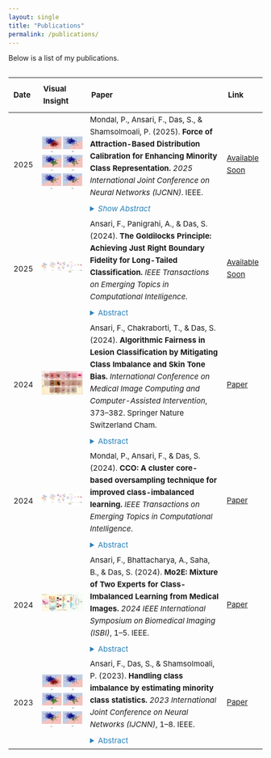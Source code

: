 ```yaml
---
layout: single
title: "Publications"
permalink: /publications/
---
```



Below is a list of my publications.
<div style="max-width: 100%; overflow-x: auto; margin: 15px 0;">
  <table style="width: 100%; table-layout: fixed; border-collapse: collapse; font-size: 15px; line-height: 1.6;">
  <thead>
<!--     <tr style="background-color: #f8f9fa;"> -->
    <tr>
<!--       <th style="text-align: center; white-space: nowrap; padding: 15px;">Date</th>
      <th style="text-align: center; padding: 15px;">Visual Insight</th>
      <th style="text-align: center; padding: 15px;">Citation</th>
      <th style="text-align: center; white-space: nowrap; padding: 15px;">Link</th> -->
        <th style="width: 8%; text-align: left; padding: 10px;">Date</th>
        <th style="width: 20%; text-align: left; padding: 10px;">Visual Insight</th>
        <th style="width: 60%; text-align: left; padding: 10px;">Paper</th>
        <th style="width: 12%; text-align: left; padding: 10px;">Link</th>
    </tr>
  </thead>
  <tbody>
    <tr>
      <td style="white-space: nowrap; padding: 10px;">2025</td>
      <td><img src="/assets/publications/minority_statistics.jpg" onerror="this.src='error.jpg';this.onerror='';" width="200"></td>
      <td>
        Mondal, P., Ansari, F., Das, S., & Shamsolmoali, P. (2025). <strong>Force of Attraction-Based Distribution Calibration for Enhancing Minority Class Representation.</strong> 
        <em>2025 International Joint Conference on Neural Networks (IJCNN)</em>. IEEE.
          <details style="margin-top: 8px;">
            <summary style="color:#2980b9; cursor:pointer;"><em>Show Abstract</em></summary>
            <p style="margin-top: 6px;">
        Imbalanced image datasets pose significant challenges for developing robust classifiers, particularly when certain classes are heavily underrepresented. To tackle this issue, we propose Density-Driven Attraction (DDA) Oversampling, a novel technique designed to improve class representation in the latent space. Our approach begins by projecting images into disentangled latent representations, ensuring clear separation between classes and precise identification of subclasses. At the core of this method is the Density-Driven Attraction Force (DDAF), a mechanism inspired by gravitational forces. DDAF quantifies the attraction between components of well-represented and underrepresented classes, adjusting the attraction based on the density of each component. This process recalibrates the distributions of underrepresented classes by leveraging their strongest attractions, effectively simulating the natural principles of mass attraction. Extensive classification experiments on six multiclass imbalanced datasets demonstrate that DDA Oversampling outperforms existing state-of-the-art methods, resulting in more accurate and balanced class distributions.     
  </p>
   </details> 
      </td>
      <td><a href="https://ieeexplore.ieee.org/" target="_blank"><span><i class="fas fa-scroll"></i>Available Soon</span></a></td>
    </tr>
    <tr>
      <td style="white-space: nowrap; padding: 10px;">2025</td>
      <td><img src="/assets/publications/cco_oversampling.jpg" onerror="this.src='error.jpg';this.onerror='';" width="200"></td>
      <td>
        Ansari, F., Panigrahi, A., & Das, S. (2024). <strong>The Goldilocks Principle: Achieving Just Right Boundary Fidelity for Long-Tailed Classification.</strong> 
        <em>IEEE Transactions on Emerging Topics in Computational Intelligence</em>.         
        <details style="margin-top: 8px;">
            <summary style="cursor: pointer; color: #2980b9;">Abstract</summary>
            <p style="margin-top: 6px;">
        This study addresses the challenges of learning from long-tailed class imbalances in deep neural networks, particularly for image recognition. Long-tailed class imbalances occur when a dataset's class distribution is highly skewed, with a few head classes containing many instances and numerous tail classes having fewer instances. This imbalance becomes problematic when traditional classification methods, especially deep learning models, prioritize accuracy in the more frequent classes, neglecting the less common ones. 
Furthermore, these methods struggle to maintain consistent boundary fidelity—decision boundaries that are sharp enough to distinguish classes yet smooth enough to generalize well. Hard boundaries, often caused by overfitting tail classes, amplify intra-class variations, while overly soft boundaries blur distinctions between classes, reducing classification accuracy.
We propose a dual-branch network with a shared feature extractor to overcome these challenges. This network uses instance and median samplers for head and medium classes and a reverse sampler for tail classes. Additionally, we implement a specialized loss function as a feature regularizer to reduce the model's sensitivity to irrelevant intra-class variations during classification. This loss function dynamically modulates feature representation alignment, promoting cohesive intra-class structures and clear inter-class separations. To achieve this, our framework incorporates two key components: Dual-Branch Sampler-Guided Mixup (DBSGM) and Adaptive Class-Aware Feature Regularizer (ACFR), which work together to balance class representation and refine decision boundaries.
Integrating DBSGM and ACFR during training helps shape decision boundaries that align with class semantics. To ensure class boundaries are appropriately defined, we propose the temperature-adaptive supervised contrastive loss (TASCL) within the ACFR module, achieving the right balance between smoothness and sharpness. Our single-stage, end-to-end framework demonstrates significant performance improvements, offering a promising solution to the challenges of long-tailed class imbalances in deep learning. 
            </p>
          </details> 
      </td>
      <td><a href="https://ieeexplore.ieee.org/" target="_blank"><span><i class="fas fa-scroll"></i>Available Soon</span></a></td>
    </tr>
    <tr>
      <td style="white-space: nowrap; padding: 10px;">2024</td>
      <td><img src="/assets/publications/skin_fairness.jpg" onerror="this.src='error.jpg';this.onerror='';" width="200"></td>
      <td>
        Ansari, F., Chakraborti, T., & Das, S. (2024). <strong>Algorithmic Fairness in Lesion Classification by Mitigating Class Imbalance and Skin Tone Bias.</strong> 
        <em>International Conference on Medical Image Computing and Computer-Assisted Intervention</em>, 373–382. Springer Nature Switzerland Cham.
         <details style="margin-top: 8px;">
            <summary style="cursor: pointer; color: #2980b9;">Abstract</summary>
            <p style="margin-top: 6px;">
Deep learning models have shown considerable promise in the classification of skin lesions. However, a notable challenge arises from their inherent bias towards dominant skin tones and the issue of imbalanced class representation. This study introduces a novel data augmentation technique designed to address these limitations. Our approach harnesses contextual information from the prevalent class to synthesize various samples representing minority classes. Using a mixup-based algorithm guided by an adaptive sampler, our method effectively tackles bias and class imbalance issues. The adaptive sampler dynamically adjusts sampling probabilities based on the network’s meta-set performance, enhancing overall accuracy. Our research demonstrates the efficacy of this approach in mitigating skin tone bias and achieving robust lesion classification across a spectrum of diverse skin colors from two distinct benchmark datasets, offering promising implications for improving dermatological diagnostic systems.
        </p>
          </details> 
      </td>
      <td><a href="https://link.springer.com/chapter/10.1007/978-3-031-12345-6_29" target="_blank"><span><i class="fas fa-scroll"></i>Paper</span></a></td>
    </tr>
    <tr>
      <td style="white-space: nowrap; padding: 10px;">2024</td>
      <td><img src="/assets/publications/cco_oversampling.jpg" onerror="this.src='error.jpg';this.onerror='';" width="200"></td>
      <td>
        Mondal, P., Ansari, F., & Das, S. (2024). <strong>CCO: A cluster core-based oversampling technique for improved class-imbalanced learning.</strong> 
        <em>IEEE Transactions on Emerging Topics in Computational Intelligence</em>.
                         <details style="margin-top: 8px;">
            <summary style="cursor: pointer; color: #2980b9;">Abstract</summary>
            <p style="margin-top: 6px;">
        Supervised classification problems from the real world typically face a challenge characterized by the scarcity of samples in one or more target classes compared to the rest of the majority classes. In response to such class imbalance, we propose an oversampling technique based on clustering, aiming to populate the minority class with synthetic samples. This approach capitalizes on the notion of “Cluster Cores,” representing locally dense regions within clusters. These Cluster Cores act as central, densely crowded areas that capture intricate topological properties of the corresponding clusters, especially in complex datasets with a non-convex spatial orientation in the feature space. By concentrating on these high-density regions, our clustering-based oversampling technique generates synthetic samples within the convex hull region of minority class instances in the formed clusters. This strategy ensures the creation of points that align with the data space and considers each minority instance within a specific cluster, thereby averting the problems encountered due to the generation of artificial samples by mere linear combination of the minority class data points, as is encountered in SMOTE (Synthetic Minority Oversampling Technique)-based algorithms. To assess the efficacy of our proposal, we conducted experimental comparisons against several cutting-edge algorithms, considering an array of evaluation metrics on well-known datasets used in the literature for both binary and multi-class classification. Additionally, we undertook a detailed ablation study, scrutinized existing algorithms in our context, delineated their strengths and limitations, and contemplated potential research directions in this domain.
           </p>
          </details>
      </td>
      <td><a href="https://doi.org/10.1109/TETCI.2024.1234567" target="_blank"><span><i class="fas fa-scroll"></i>Paper</span></a></td>
    </tr>
    <tr>
      <td style="white-space: nowrap; padding: 10px;">2024</td>
      <td><img src="/assets/publications/mo2e_experts.jpg" onerror="this.src='error.jpg';this.onerror='';" width="200"></td>
      <td>
        Ansari, F., Bhattacharya, A., Saha, B., & Das, S. (2024). <strong>Mo2E: Mixture of Two Experts for Class-Imbalanced Learning from Medical Images.</strong> 
        <em>2024 IEEE International Symposium on Biomedical Imaging (ISBI)</em>, 1–5. IEEE.
                         <details style="margin-top: 8px;">
            <summary style="cursor: pointer; color: #2980b9;">Abstract</summary>
            <p style="margin-top: 6px;">
        Class imbalance in the medical image dataset is almost inherent due to the limited availability of clinical data for certain diseases and patient populations. Under-represented classes in the training set affect the classification task because the classifier tends to learn more from the majority classes, which are more common in the dataset and ignore data from the minority classes. To mitigate this issue, we propose a method to learn using two different convolutional neural network-based experts; such experts try to learn boundaries within the head classes, between the head and tail classes, and within the tail classes. During expert training, we integrate the MixUp regularization method to augment imbalanced data, employing distinct data sampling strategies for more effective mixing compared to random selection in traditional MixUp. During the inference phase, we combine the logits of the different experts based on their expertise in the corresponding classes. This way, we can improve the accuracy of the head and tail classes. Experiments using highly imbalanced and long-tailed datasets demonstrate the effectiveness of the suggested framework.
           </p>
          </details>
      </td>
      <td><a href="https://doi.org/10.1109/ISBI.2024.1234567" target="_blank"><span><i class="fas fa-scroll"></i>Paper</span></a></td>
    </tr>
    <tr>
      <td style="white-space: nowrap; padding: 10px;">2023</td>
      <td><img src="/assets/publications/minority_statistics.jpg" onerror="this.src='error.jpg';this.onerror='';" width="200"></td>
      <td>
        Ansari, F., Das, S., & Shamsolmoali, P. (2023). <strong>Handling class imbalance by estimating minority class statistics.</strong> 
        <em>2023 International Joint Conference on Neural Networks (IJCNN)</em>, 1–8. IEEE.
         <details style="margin-top: 8px;">
            <summary style="cursor: pointer; color: #2980b9;">Abstract</summary>
            <p style="margin-top: 6px;">
             The problem of class imbalance arises in machine learning due to the unequal class-specific distribution of data, where most samples belong to one class, and only a few represent the others. To tackle this issue, one paradigm is to use oversampling techniques that synthesize artificial samples of the minority class using the convex combination of the minority class samples taken in some specialized way for different methods. Existing methods do not take into account any information regarding the actual distribution of the minority class, which leads to inconsistencies between the generated distribution and the actual distribution that the minority class might have. In this paper, we propose a parametrization-based method that tries to estimate the statistics of the minority class samples using the statistics of the nearby classes. Using the different hyperparameters, we can control the distribution such that it may approximate the original distribution. Experiments using synthetic and real-world benchmark datasets demonstrate the usefulness of our techniques across multiple metrics.
            </p>
          </details>
      </td>
      <td><a href="https://ieeexplore.ieee.org/document/10123456" target="_blank"><span><i class="fas fa-scroll"></i>Paper</span></a></td>
    </tr>
  </tbody>
</table>
</div>

